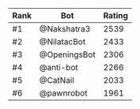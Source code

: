Rank|Bot|Rating
---|---|---
#1|@Nakshatra3|2539
#2|@NilatacBot|2433
#3|@OpeningsBot|2306
#4|@anti-bot|2266
#5|@CatNail|2033
#6|@pawnrobot|1961
